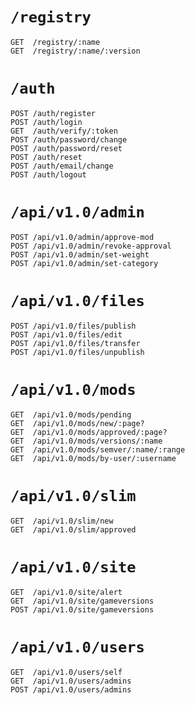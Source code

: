 # `/registry`
```
GET  /registry/:name
GET  /registry/:name/:version
```

# `/auth`
```
POST /auth/register
POST /auth/login
GET  /auth/verify/:token
POST /auth/password/change
POST /auth/password/reset
POST /auth/reset
POST /auth/email/change
POST /auth/logout
```

# `/api/v1.0/admin`
```
POST /api/v1.0/admin/approve-mod
POST /api/v1.0/admin/revoke-approval
POST /api/v1.0/admin/set-weight
POST /api/v1.0/admin/set-category
```

# `/api/v1.0/files`
```
POST /api/v1.0/files/publish
POST /api/v1.0/files/edit
POST /api/v1.0/files/transfer
POST /api/v1.0/files/unpublish
```

# `/api/v1.0/mods`
```
GET  /api/v1.0/mods/pending
GET  /api/v1.0/mods/new/:page?
GET  /api/v1.0/mods/approved/:page?
GET  /api/v1.0/mods/versions/:name
GET  /api/v1.0/mods/semver/:name/:range
GET  /api/v1.0/mods/by-user/:username
```

# `/api/v1.0/slim`
```
GET  /api/v1.0/slim/new
GET  /api/v1.0/slim/approved
```

# `/api/v1.0/site`
```
GET  /api/v1.0/site/alert
GET  /api/v1.0/site/gameversions
POST /api/v1.0/site/gameversions
```

# `/api/v1.0/users`
```
GET  /api/v1.0/users/self
GET  /api/v1.0/users/admins
POST /api/v1.0/users/admins
```
